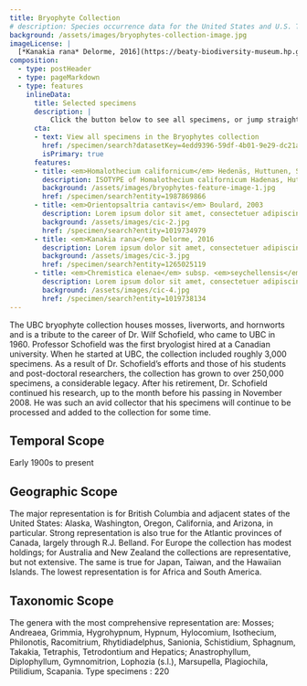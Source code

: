 ```yaml
---
title: Bryophyte Collection
# description: Species occurrence data for the United States and U.S. Territories.
background: /assets/images/bryophytes-collection-image.jpg
imageLicense: |
  [*Kanakia rana* Delorme, 2016](https://beaty-biodiversity-museum.hp.gbif-staging.org/specimen/search?entity=1265025119) Collected in New Caledonia by Fauvre Laurent licensed under [CC-BY-4.0](http://creativecommons.org/licenses/by-nc-nd/4.0)
composition:
  - type: postHeader
  - type: pageMarkdown
  - type: features
    inlineData:
      title: Selected specimens
      description: |
          Click the button below to see all specimens, or jump straight to some of our favourites by clicking on one of the cards. 
      cta:
      - text: View all specimens in the Bryophytes collection
        href: /specimen/search?datasetKey=4edd9396-59df-4b01-9e29-dc21a59f9963
        isPrimary: true
      features: 
      - title: <em>Homalothecium californicum</em> Hedenäs, Huttunen, Shevock & D.H.Norris
        description: ISOTYPE of Homalothecium californicum Hadenas, Huttunen, Shevock & Norris.
        background: /assets/images/bryophytes-feature-image-1.jpg 
        href: /specimen/search?entity=1987869866
      - title: <em>Orientopsaltria cantavis</em> Boulard, 2003
        description: Lorem ipsum dolor sit amet, consectetuer adipiscing elit, sed diam nonummy nibh euismod.
        background: /assets/images/cic-2.jpg
        href: /specimen/search?entity=1019734979
      - title: <em>Kanakia rana</em> Delorme, 2016
        description: Lorem ipsum dolor sit amet, consectetuer adipiscing elit, sed diam nonummy nibh euismod.
        background: /assets/images/cic-3.jpg
        href: /specimen/search?entity=1265025119
      - title: <em>Chremistica elenae</em> subsp. <em>seychellensis</em> Boulard, 2001
        description: Lorem ipsum dolor sit amet, consectetuer adipiscing elit, sed diam nonummy nibh euismod.
        background: /assets/images/cic-4.jpg
        href: /specimen/search?entity=1019738134
---
```


The UBC bryophyte collection houses mosses, liverworts, and hornworts and is a tribute to the career of Dr. Wilf Schofield, who came to UBC in 1960. Professor Schofield was the first bryologist hired at a Canadian university. When he started at UBC, the collection included roughly 3,000 specimens. As a result of Dr. Schofield’s efforts and those of his students and post-doctoral researchers, the collection has grown to over 250,000 specimens, a considerable legacy. After his retirement, Dr. Schofield continued his research, up to the month before his passing in November 2008. He was such an avid collector that his specimens will continue to be processed and added to the collection for some time.

## Temporal Scope
Early 1900s to present

## Geographic Scope
The major representation is for British Columbia and adjacent states of the United States: Alaska, Washington, Oregon, California, and Arizona, in particular. Strong representation is also true for the Atlantic provinces of Canada, largely through R.J. Belland. For Europe the collection has modest holdings; for Australia and New Zealand the collections are representative, but not extensive. The same is true for Japan, Taiwan, and the Hawaiian Islands. The lowest representation is for Africa and South America.

## Taxonomic Scope
The genera with the most comprehensive representation are: Mosses; Andreaea, Grimmia, Hygrohypnum, Hypnum, Hylocomium, Isothecium, Philonotis, Racomitrium, Rhytidiadelphus, Sanionia, Schistidium, Sphagnum, Takakia, Tetraphis, Tetrodontium and Hepatics; Anastrophyllum, Diplophyllum, Gymnomitrion, Lophozia (s.l.), Marsupella, Plagiochila, Ptilidium, Scapania.
Type specimens : 220
